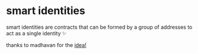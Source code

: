 # smart identities 

smart identities are contracts that can be formed by a group of addresses to act as a single identity ✨

thanks to madhavan for the [idea!](https://mirror.xyz/madhavanmalolan.eth/rB9taCl2uKAYb-Hy8QbZPgF4ElB5rNZXMhCEyxp6z0Y)
